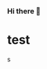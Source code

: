 ### Hi there 👋
<!DOCTYPE html>
<html>
<head>
	<meta charset="utf-8">
</head>
<body>
	<h1>test</h1>
	<a hraf="">s</a>
</body>
</html>

